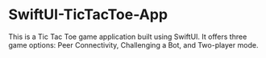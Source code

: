 # SwiftUI-TicTacToe-App
This is a Tic Tac Toe game application built using SwiftUI. It offers three game options: Peer Connectivity, Challenging a Bot, and Two-player mode.

